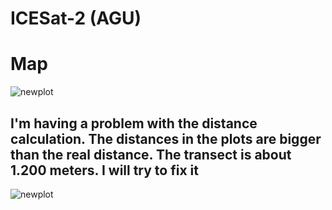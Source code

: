 # ICESat-2 (AGU)

# Map

![newplot](https://github.com/user-attachments/assets/c8ac3b0c-3d2e-4a5f-93c2-29eb9c8199d4)


## I'm having a problem with the distance calculation. The distances in the plots are bigger than the real distance. The transect is about 1.200 meters. I will try to fix it

![newplot](https://github.com/user-attachments/assets/a781077e-64da-44ee-b41e-736dedb37088)
